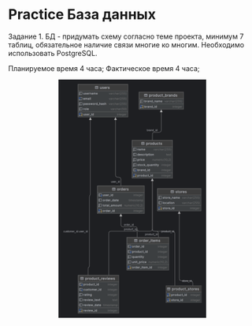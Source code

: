 # Practice База данных

Задание 1. БД - придумать схему согласно теме проекта, 
минимум 7 таблиц, обязательное наличие связи многие ко многим. 
Необходимо использовать PostgreSQL.

Планируемое время 4 часа;
Фактическое время 4 часа;

<p align="center">
    <img width="300px" src="Scheme.png" alt="DB">
</p>
